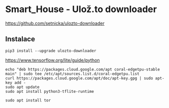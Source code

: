 # Smart_House - Ulož.to downloader

https://github.com/setnicka/ulozto-downloader

## Instalace

```shell
pip3 install --upgrade ulozto-downloader
```
https://www.tensorflow.org/lite/guide/python
```shell
echo "deb https://packages.cloud.google.com/apt coral-edgetpu-stable main" | sudo tee /etc/apt/sources.list.d/coral-edgetpu.list
curl https://packages.cloud.google.com/apt/doc/apt-key.gpg | sudo apt-key add -
sudo apt update
sudo apt install python3-tflite-runtime
```
```shell
sudo apt install tor
```